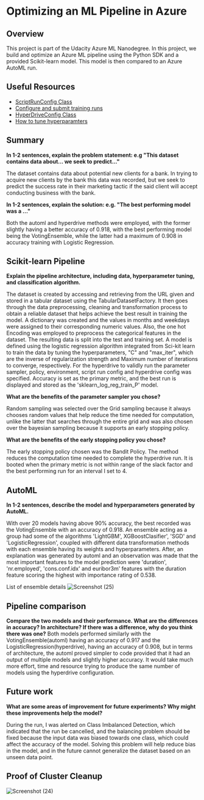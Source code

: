 # Optimizing an ML Pipeline in Azure

## Overview
This project is part of the Udacity Azure ML Nanodegree.
In this project, we build and optimize an Azure ML pipeline using the Python SDK and a provided Scikit-learn model.
This model is then compared to an Azure AutoML run.

## Useful Resources
- [ScriptRunConfig Class](https://docs.microsoft.com/en-us/python/api/azureml-core/azureml.core.scriptrunconfig?view=azure-ml-py)
- [Configure and submit training runs](https://docs.microsoft.com/en-us/azure/machine-learning/how-to-set-up-training-targets)
- [HyperDriveConfig Class](https://docs.microsoft.com/en-us/python/api/azureml-train-core/azureml.train.hyperdrive.hyperdriveconfig?view=azure-ml-py)
- [How to tune hyperparamters](https://docs.microsoft.com/en-us/azure/machine-learning/how-to-tune-hyperparameters)


## Summary
**In 1-2 sentences, explain the problem statement: e.g "This dataset contains data about... we seek to predict..."**

The dataset contains data about potential new clients for a bank. In trying to acquire new clients by the bank this data was recorded, but we seek to predict the success rate in their marketing tactic if the said client will accept conducting business with the bank.

**In 1-2 sentences, explain the solution: e.g. "The best performing model was a ..."**

Both the automl and hyperdrive methods were employed, with the former slightly having a better accuracy of 0.918, with the best performing model being the VotingEnsemble, while the latter had a maximum of 0.908 in accuracy training with Logistic Regression.

## Scikit-learn Pipeline
**Explain the pipeline architecture, including data, hyperparameter tuning, and classification algorithm.**

The dataset is created by accessing and retrieving from the URL given and stored in a tabular dataset using the TabularDatasetFactory. It then goes through the data preprocessing, cleaning and transformation process to obtain a reliable dataset that helps achieve the best result in training the model. A dictionary was created and the values in months and weekdays were assigned to their corresponding numeric values. Also, the one hot Encoding was employed to preprocess the categorical features in the dataset. The resulting data is split into the test and training set.
A model is defined using the logistic regression algorithm integrated from Sci-kit learn to train the data by tuning the hyperparameters, "C" and "max_iter", which are the inverse of regularization strength and Maximum number of iterations to converge, respectively. 
For the hyperdrive to validly run the parameter sampler, policy, environment, script run config and hyperdrive config was specified. Accuracy is set as the primary metric, and the best run is displayed and stored as the 'sklearn_log_reg_train_P' model. 

**What are the benefits of the parameter sampler you chose?**

Random sampling was selected over the Grid sampling because it always chooses random values that help reduce the time needed for computation, unlike the latter that searches through the entire grid and was also chosen over the bayesian sampling because it supports an early stopping policy.  

**What are the benefits of the early stopping policy you chose?**

The early stopping policy chosen was the Bandit Policy. The method reduces the computation time needed to complete the hyperdrive run. It is booted when the primary metric is not within range of the slack factor and the best performing run for an interval I set to 4. 

## AutoML
**In 1-2 sentences, describe the model and hyperparameters generated by AutoML.**

With over 20 models having above 90% accuracy, the best recorded was the VotingEnsemble with an accuracy of 0.918. An ensemble acting as a group had some of the algorithms 'LightGBM', XGBoostClasifier', 'SGD' and 'LogisticRegression', coupled with different data transformation methods with each ensemble having its weights and hyperparameters. After, an explanation was generated by automl and an observation was made that the most important features to the model prediction were 'duration', 'nr.employed', 'cons.conf.idx' and euribor3m' features with the duration feature scoring the highest with importance rating of 0.538. 

  List of ensemble details
![Screenshot (25)](https://user-images.githubusercontent.com/48255327/154868205-e753cf98-eaa9-4287-a5ff-f5780dde9483.png)


## Pipeline comparison

**Compare the two models and their performance. What are the differences in accuracy? In architecture? If there was a difference, why do you think there was one?**
Both models performed similarly with the VotingEnsemble(automl) having an accuracy of 0.917 and the LogisticRegression(hyperdrive), having an accuracy of 0.908, but in terms of architecture, the automl proved simpler to code provided that it had an output of multiple models and slightly higher accuracy. It would take much more effort, time and resource trying to produce the same number of models using the hyperdrive configuration.

## Future work
**What are some areas of improvement for future experiments? Why might these improvements help the model?**

During the run, I was alerted on Class Imbalanced Detection, which indicated that the run be cancelled, and the balancing problem should be fixed because the input data was biased towards one class, which could affect the accuracy of the model. Solving this problem will help reduce bias in the model, and in the future cannot generalize the dataset based on an unseen data point.

## Proof of Cluster Cleanup
![Screenshot (24)](https://user-images.githubusercontent.com/48255327/154868122-8e0ef933-3976-4887-b9c2-bbc100980c03.png)
